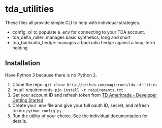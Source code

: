 # tda_utilities

These files all provide simple CLI to help with individual strategies. 
* config: cli to populate a .env for connecting to your TDA account.
* tda_delta_roller: manages basic synthetics, long and short
* tda_backratio_hedge: manages a backratio hedge against a long-term holding

## Installation

Have Python 3 because there is no Python 2.
1. Clone the repo: `git clone http://github.com/magicronn/tda_utilities`
2. Install requirements: `pip install -r requirements.txt`
3. Get your account ID and refresh token from 
[TD Ameritrade - Developer Getting Started](https://developer.tdameritrade.com/content/getting-started)
4. Create your .env file and give your full oauth ID, secret, and refresh token: `python config.py`
5. Run the utility of your choice. See the individual documentation for details.
